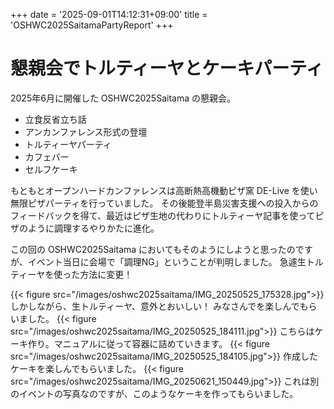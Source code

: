 +++
date = '2025-09-01T14:12:31+09:00'
title = 'OSHWC2025SaitamaPartyReport'
+++

# 懇親会でトルティーヤとケーキパーティ

2025年6月に開催した OSHWC2025Saitama の懇親会。


- 立食反省立ち話
- アンカンファレンス形式の登壇
- トルティーヤパーティ
- カフェバー
- セルフケーキ


もともとオープンハードカンファレンスは高断熱高機動ピザ窯 DE-Live を使い無限ピザパーティを行っていました。
その後能登半島災害支援への投入からのフィードバックを得て、最近はピザ生地の代わりにトルティーヤ記事を使ってピザのように調理するやりかたに進化。

この回の OSHWC2025Saitama においてもそのようにしようと思ったのですが、イベント当日に会場で「調理NG」ということが判明しました。
急遽生トルティーヤを使った方法に変更！

{{< figure src="/images/oshwc2025saitama/IMG_20250525_175328.jpg">}}
しかしながら、生トルティーヤ、意外とおいしい！ みなさんでを楽しんでもらいました。
{{< figure src="/images/oshwc2025saitama/IMG_20250525_184111.jpg">}}
こちらはケーキ作り。マニュアルに従って容器に詰めていきます。
{{< figure src="/images/oshwc2025saitama/IMG_20250525_184105.jpg">}}
作成したケーキを楽しんでもらいました。
{{< figure src="/images/oshwc2025saitama/IMG_20250621_150449.jpg">}}
これは別のイベントの写真なのですが、このようなケーキを作ってもらいました。

